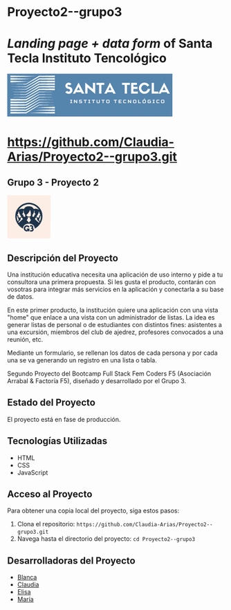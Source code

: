 # Proyecto2--grupo3
# *Landing page + data form* of Santa Tecla Instituto Tencológico
![Logo](/img-logo/logo.png)
# https://github.com/Claudia-Arias/Proyecto2--grupo3.git
## Grupo 3 - Proyecto 2

![Logo](/images/logoG3Peque.png)

## Descripción del Proyecto

Una institución educativa necesita una aplicación de uso interno y pide a tu consultora una primera propuesta. Si les gusta el producto, contarán con vosotras para integrar más servicios en la aplicación y conectarla a su base de datos.

En este primer producto, la institución quiere una aplicación con una vista "home" que enlace a una vista con un administrador de listas. La idea es generar listas de personal o de estudiantes con distintos fines: asistentes a una excursión, miembros del club de ajedrez, profesores convocados a una reunión, etc.

Mediante un formulario, se rellenan los datos de cada persona y por cada una se va generando un registro en una lista o tabla.

Segundo Proyecto del Bootcamp Full Stack Fem Coders F5 (Asociación Arrabal & Factoría F5), diseñado y desarrollado por el Grupo 3.

## Estado del Proyecto

El proyecto está en fase de producción.

## Tecnologías Utilizadas

- HTML
- CSS
- JavaScript

## Acceso al Proyecto

Para obtener una copia local del proyecto, siga estos pasos:

1. Clona el repositorio: `https://github.com/Claudia-Arias/Proyecto2--grupo3.git`
2. Navega hasta el directorio del proyecto: `cd Proyecto2--grupo3`

## Desarrolladoras del Proyecto

- [Blanca](https://https://github.com/blancaden)
- [Claudia](https://https://github.com/Claudia-Arias)
- [Elisa](https://https://github.com/elisacl)
- [María](https://github.com/MNblue)

